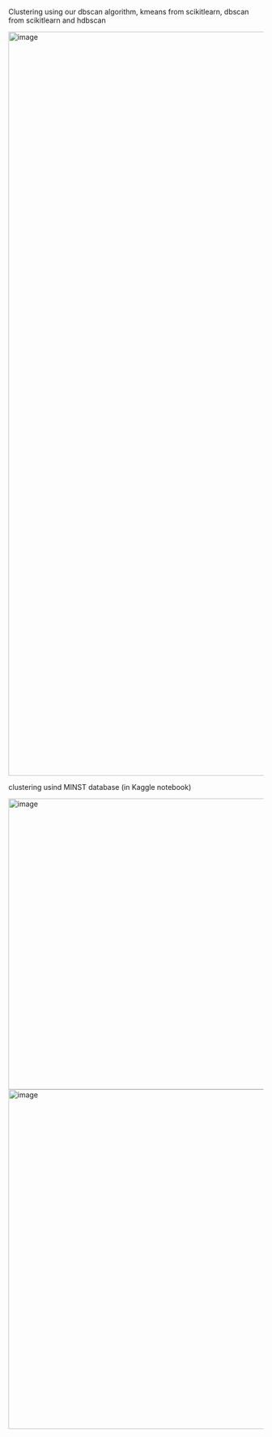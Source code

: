 Clustering using our dbscan algorithm, kmeans from scikitlearn, dbscan from scikitlearn and hdbscan

<img width="1468" alt="image" src="https://github.com/user-attachments/assets/6fcd7fc2-23ee-42d5-8cc9-4d00952e8e57">

clustering usind MINST database (in Kaggle notebook)

<img width="574" alt="image" src="https://github.com/user-attachments/assets/a89f9b9a-8a90-4a8d-876b-5d7b120d47c0">
<img width="670" alt="image" src="https://github.com/user-attachments/assets/a17ccfe0-f8ae-4c2c-8abd-d23bd0684be7">

